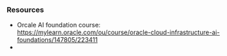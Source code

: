 ### Resources
- Orcale AI foundation course: https://mylearn.oracle.com/ou/course/oracle-cloud-infrastructure-ai-foundations/147805/223411
- 